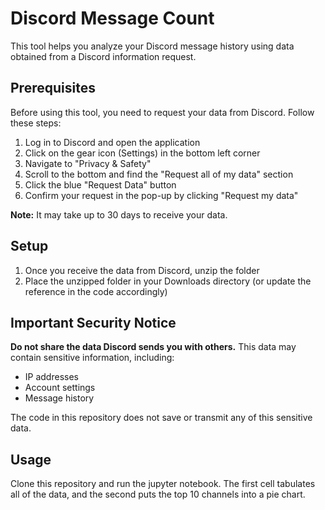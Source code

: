 # Discord Message Count

This tool helps you analyze your Discord message history using data obtained from a Discord information request.

## Prerequisites

Before using this tool, you need to request your data from Discord. Follow these steps:

1. Log in to Discord and open the application
2. Click on the gear icon (Settings) in the bottom left corner
3. Navigate to "Privacy & Safety"
4. Scroll to the bottom and find the "Request all of my data" section
5. Click the blue "Request Data" button
6. Confirm your request in the pop-up by clicking "Request my data"

**Note:** It may take up to 30 days to receive your data.

## Setup

1. Once you receive the data from Discord, unzip the folder
2. Place the unzipped folder in your Downloads directory (or update the reference in the code accordingly)

## Important Security Notice

**Do not share the data Discord sends you with others.** This data may contain sensitive information, including:

- IP addresses
- Account settings
- Message history

The code in this repository does not save or transmit any of this sensitive data.

## Usage

Clone this repository and run the jupyter notebook. The first cell tabulates all of the data, and the second puts the top 10 channels into a pie chart. 
